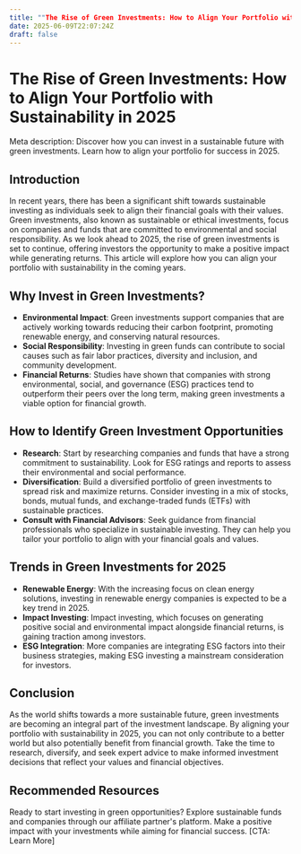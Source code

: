 ```yaml
---
title: ""The Rise of Green Investments: How to Align Your Portfolio with Sustainability in 2025""
date: 2025-06-09T22:07:24Z
draft: false
---
```


# The Rise of Green Investments: How to Align Your Portfolio with Sustainability in 2025

Meta description: Discover how you can invest in a sustainable future with green investments. Learn how to align your portfolio for success in 2025.

## Introduction

In recent years, there has been a significant shift towards sustainable investing as individuals seek to align their financial goals with their values. Green investments, also known as sustainable or ethical investments, focus on companies and funds that are committed to environmental and social responsibility. As we look ahead to 2025, the rise of green investments is set to continue, offering investors the opportunity to make a positive impact while generating returns. This article will explore how you can align your portfolio with sustainability in the coming years.

## Why Invest in Green Investments?

- **Environmental Impact**: Green investments support companies that are actively working towards reducing their carbon footprint, promoting renewable energy, and conserving natural resources.
- **Social Responsibility**: Investing in green funds can contribute to social causes such as fair labor practices, diversity and inclusion, and community development.
- **Financial Returns**: Studies have shown that companies with strong environmental, social, and governance (ESG) practices tend to outperform their peers over the long term, making green investments a viable option for financial growth.

## How to Identify Green Investment Opportunities

- **Research**: Start by researching companies and funds that have a strong commitment to sustainability. Look for ESG ratings and reports to assess their environmental and social performance.
- **Diversification**: Build a diversified portfolio of green investments to spread risk and maximize returns. Consider investing in a mix of stocks, bonds, mutual funds, and exchange-traded funds (ETFs) with sustainable practices.
- **Consult with Financial Advisors**: Seek guidance from financial professionals who specialize in sustainable investing. They can help you tailor your portfolio to align with your financial goals and values.

## Trends in Green Investments for 2025

- **Renewable Energy**: With the increasing focus on clean energy solutions, investing in renewable energy companies is expected to be a key trend in 2025.
- **Impact Investing**: Impact investing, which focuses on generating positive social and environmental impact alongside financial returns, is gaining traction among investors.
- **ESG Integration**: More companies are integrating ESG factors into their business strategies, making ESG investing a mainstream consideration for investors.

## Conclusion

As the world shifts towards a more sustainable future, green investments are becoming an integral part of the investment landscape. By aligning your portfolio with sustainability in 2025, you can not only contribute to a better world but also potentially benefit from financial growth. Take the time to research, diversify, and seek expert advice to make informed investment decisions that reflect your values and financial objectives.

## Recommended Resources

Ready to start investing in green opportunities? Explore sustainable funds and companies through our affiliate partner's platform. Make a positive impact with your investments while aiming for financial success. [CTA: Learn More]